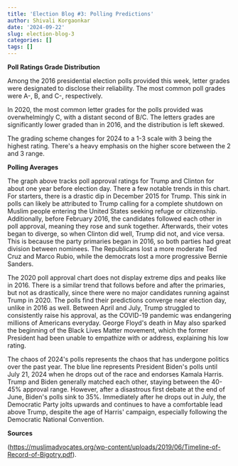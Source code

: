 ```yaml
---
title: 'Election Blog #3: Polling Predictions'
author: Shivali Korgaonkar
date: '2024-09-22'
slug: election-blog-3
categories: []
tags: []
---
```




**Poll Ratings Grade Distribution**



Among the 2016 presidential election polls provided this week, letter grades were designated to disclose their reliability. The most common poll grades were A-, B, and C-, respectively.


In 2020, the most common letter grades for the polls provided was overwhelmingly C, with a distant second of B/C. The letters grades are significantly lower graded than in 2016, and the distribution is left skewed. 


The grading scheme changes for 2024 to a 1-3 scale with 3 being the highest rating. There's a heavy emphasis on the higher score between the 2 and 3 range.

**Polling Averages**


The graph above tracks poll approval ratings for Trump and Clinton for about one year before election day. There a few notable trends in this chart. For starters, there is a drastic dip in December 2015 for Trump. This sink in polls can likely be attributed to Trump calling for a complete shutdown on Muslim people entering the United States seeking refuge or citizenship. Additionally, before February 2016, the candidates followed each other in poll approval, meaning they rose and sunk together. Afterwards, their votes began to diverge, so when Clinton did well, Trump did not, and vice versa. This is because the party primaries began in 2016, so both parties had great division between nominees. The Republicans lost a more moderate Ted Cruz and Marco Rubio, while the democrats lost a more progressive Bernie Sanders.


The 2020 poll approval chart does not display extreme dips and peaks like in 2016. There is a similar trend that follows before and after the primaries, but not as drastically, since there were no major candidates running against Trump in 2020. The polls find their predictions converge near election day, unlike in 2016 as well. Between April and July, Trump struggled to consistently raise his approval, as the COVID-19 pandemic was endangering millions of Americans everyday. George Floyd's death in May also sparked the beginning of the Black Lives Matter movement, which the former President had been unable to empathize with or address, explaining his low rating.


The chaos of 2024's polls represents the chaos that has undergone politics over the past year. The blue line represents President Biden's polls until July 21, 2024 when he drops out of the race and endorses Kamala Harris. Trump and Biden generally matched each other, staying between the 40-45% approval range. However, after a disastrous first debate at the end of June, Biden's polls sink to 35%. Immediately after he drops out in July, the Democratic Party jolts upwards and continues to have a comfortable lead above Trump, despite the age of Harris' campaign, especially following the Democratic National Convention.







**Sources**

(https://muslimadvocates.org/wp-content/uploads/2019/06/Timeline-of-Record-of-Bigotry.pdf).
